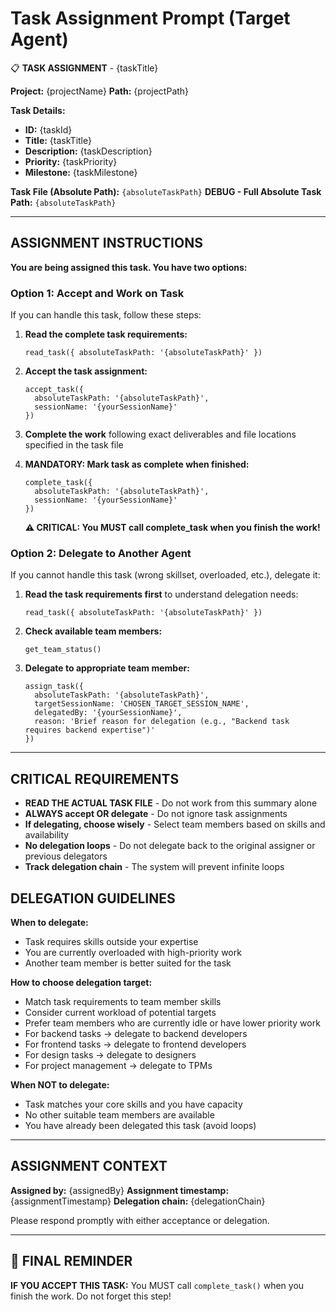 # Task Assignment Prompt (Target Agent)

📋 **TASK ASSIGNMENT** - {taskTitle}

**Project:** {projectName}
**Path:** {projectPath}

**Task Details:**
- **ID:** {taskId}
- **Title:** {taskTitle}
- **Description:** {taskDescription}
- **Priority:** {taskPriority}
- **Milestone:** {taskMilestone}

**Task File (Absolute Path):** `{absoluteTaskPath}`
**DEBUG - Full Absolute Task Path:** `{absoluteTaskPath}`

---

## ASSIGNMENT INSTRUCTIONS

**You are being assigned this task. You have two options:**

### Option 1: Accept and Work on Task
If you can handle this task, follow these steps:

1. **Read the complete task requirements:**
   ```
   read_task({ absoluteTaskPath: '{absoluteTaskPath}' })
   ```

2. **Accept the task assignment:**
   ```
   accept_task({
     absoluteTaskPath: '{absoluteTaskPath}',
     sessionName: '{yourSessionName}'
   })
   ```

3. **Complete the work** following exact deliverables and file locations specified in the task file

4. **MANDATORY: Mark task as complete when finished:**
   ```
   complete_task({
     absoluteTaskPath: '{absoluteTaskPath}',
     sessionName: '{yourSessionName}'
   })
   ```
   **⚠️ CRITICAL: You MUST call complete_task when you finish the work!**

### Option 2: Delegate to Another Agent
If you cannot handle this task (wrong skillset, overloaded, etc.), delegate it:

1. **Read the task requirements first** to understand delegation needs:
   ```
   read_task({ absoluteTaskPath: '{absoluteTaskPath}' })
   ```

2. **Check available team members:**
   ```
   get_team_status()
   ```

3. **Delegate to appropriate team member:**
   ```
   assign_task({
     absoluteTaskPath: '{absoluteTaskPath}',
     targetSessionName: 'CHOSEN_TARGET_SESSION_NAME',
     delegatedBy: '{yourSessionName}',
     reason: 'Brief reason for delegation (e.g., "Backend task requires backend expertise")'
   })
   ```

---

## CRITICAL REQUIREMENTS

- **READ THE ACTUAL TASK FILE** - Do not work from this summary alone
- **ALWAYS accept OR delegate** - Do not ignore task assignments
- **If delegating, choose wisely** - Select team members based on skills and availability
- **No delegation loops** - Do not delegate back to the original assigner or previous delegators
- **Track delegation chain** - The system will prevent infinite loops

## DELEGATION GUIDELINES

**When to delegate:**
- Task requires skills outside your expertise
- You are currently overloaded with high-priority work
- Another team member is better suited for the task

**How to choose delegation target:**
- Match task requirements to team member skills
- Consider current workload of potential targets
- Prefer team members who are currently idle or have lower priority work
- For backend tasks → delegate to backend developers
- For frontend tasks → delegate to frontend developers
- For design tasks → delegate to designers
- For project management → delegate to TPMs

**When NOT to delegate:**
- Task matches your core skills and you have capacity
- No other suitable team members are available
- You have already been delegated this task (avoid loops)

---

## ASSIGNMENT CONTEXT

**Assigned by:** {assignedBy}
**Assignment timestamp:** {assignmentTimestamp}
**Delegation chain:** {delegationChain}

Please respond promptly with either acceptance or delegation.

---

## 🔔 FINAL REMINDER

**IF YOU ACCEPT THIS TASK:** You MUST call `complete_task()` when you finish the work. Do not forget this step!